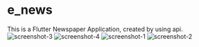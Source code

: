 # e_news
This is a Flutter Newspaper Application, created by using api.
![screenshot-3](https://github.com/khandakerahsunhabib/e-news/assets/56593032/59a75289-7681-4196-8822-b858ef16af8c)
![screenshot-4](https://github.com/khandakerahsunhabib/e-news/assets/56593032/f5a3e383-a32e-4f1a-9633-a997b7c47f03)
![screenshot-1](https://github.com/khandakerahsunhabib/e-news/assets/56593032/b627a786-5923-4f3e-8013-3e30ee88d174)
![screenshot-2](https://github.com/khandakerahsunhabib/e-news/assets/56593032/ff71817c-2910-491b-9449-3a6ea940feca)
